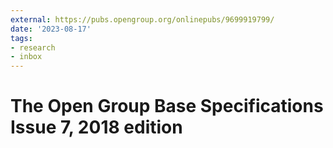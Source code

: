 ```yaml
---
external: https://pubs.opengroup.org/onlinepubs/9699919799/
date: '2023-08-17'
tags:
- research
- inbox
---
```


# The Open Group Base Specifications Issue 7, 2018 edition
